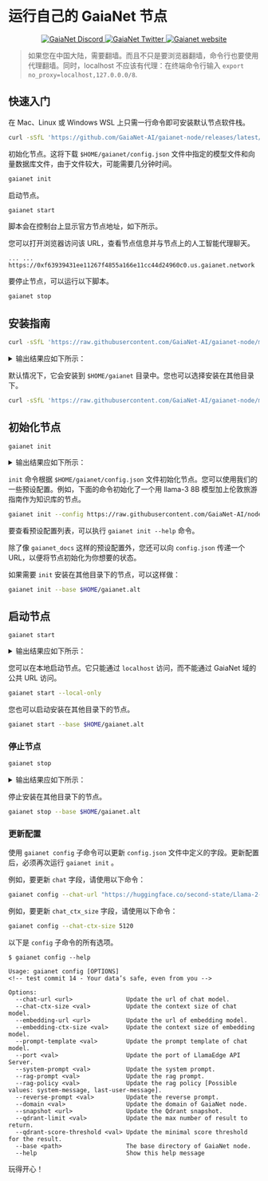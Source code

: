 # 运行自己的 GaiaNet 节点

<p align="center">
  <a href="https://discord.gg/gaianet-ai">
    <img src="https://img.shields.io/badge/chat-Discord-7289DA?logo=discord" alt="GaiaNet Discord">
  </a>
  <a href="https://twitter.com/Gaianet_AI">
    <img src="https://img.shields.io/badge/Twitter-1DA1F2?logo=twitter&amp;logoColor=white" alt="GaiaNet Twitter">
  </a>
   <a href="https://www.gaianet.ai/">
    <img src="https://img.shields.io/website?up_message=Website&url=https://www.gaianet.ai/" alt="Gaianet website">
  </a>
</p>

> 如果您在中国大陆，需要翻墙。而且不只是要浏览器翻墙，命令行也要使用代理翻墙。同时，localhost 不应该有代理：在终端命令行输入 `export no_proxy=localhost,127.0.0.0/8`.

## 快速入门

在 Mac、Linux 或 Windows WSL 上只需一行命令即可安装默认节点软件栈。

```bash
curl -sSfL 'https://github.com/GaiaNet-AI/gaianet-node/releases/latest/download/install.sh' | bash
```

初始化节点。这将下载 `$HOME/gaianet/config.json` 文件中指定的模型文件和向量数据库文件，由于文件较大，可能需要几分钟时间。

```bash
gaianet init
```

启动节点。

```bash
gaianet start
```

脚本会在控制台上显示官方节点地址，如下所示。

您可以打开浏览器访问该 URL，查看节点信息并与节点上的人工智能代理聊天。

```
... ... https://0xf63939431ee11267f4855a166e11cc44d24960c0.us.gaianet.network
```

要停止节点，可以运行以下脚本。

```bash
gaianet stop
```

## 安装指南

```bash
curl -sSfL 'https://raw.githubusercontent.com/GaiaNet-AI/gaianet-node/main/install.sh' | bash
```

<details><summary> 输出结果应如下所示： </summary>

```console
[+] Downloading default config file ...

[+] Downloading nodeid.json ...

[+] Installing WasmEdge with wasi-nn_ggml plugin ...

Info: Detected Linux-x86_64

Info: WasmEdge Installation at /home/azureuser/.wasmedge

Info: Fetching WasmEdge-0.13.5

/tmp/wasmedge.2884467 ~/gaianet
######################################################################## 100.0%
~/gaianet
Info: Fetching WasmEdge-GGML-Plugin

Info: Detected CUDA version:

/tmp/wasmedge.2884467 ~/gaianet
######################################################################## 100.0%
~/gaianet
Installation of wasmedge-0.13.5 successful
WasmEdge binaries accessible

    The WasmEdge Runtime wasmedge version 0.13.5 is installed in /home/azureuser/.wasmedge/bin/wasmedge.


[+] Installing Qdrant binary...
    * Download Qdrant binary
################################################################################################## 100.0%

    * Initialize Qdrant directory

[+] Downloading the rag-api-server.wasm ...
################################################################################################## 100.0%

[+] Downloading dashboard ...
################################################################################################## 100.0%
```

</details>

默认情况下，它会安装到 `$HOME/gaianet` 目录中。您也可以选择安装在其他目录下。

```bash
curl -sSfL 'https://raw.githubusercontent.com/GaiaNet-AI/gaianet-node/main/install.sh' | bash -s -- --base $HOME/gaianet.alt
```

## 初始化节点

```
gaianet init
```

<details><summary> 输出结果应如下所示： </summary>

```bash
[+] Downloading Llama-2-7b-chat-hf-Q5_K_M.gguf ...
############################################################################################################################## 100.0%############################################################################################################################## 100.0%

[+] Downloading all-MiniLM-L6-v2-ggml-model-f16.gguf ...

############################################################################################################################## 100.0%############################################################################################################################## 100.0%

[+] Creating 'default' collection in the Qdrant instance ...

    * Start a Qdrant instance ...

    * Remove the existed 'default' Qdrant collection ...

    * Download Qdrant collection snapshot ...
############################################################################################################################## 100.0%############################################################################################################################## 100.0%

    * Import the Qdrant collection snapshot ...

    * Recovery is done successfully
```

</details>

`init` 命令根据 `$HOME/gaianet/config.json` 文件初始化节点。您可以使用我们的一些预设配置。例如，下面的命令初始化了一个用 llama-3 8B 模型加上伦敦旅游指南作为知识库的节点。

```bash
gaianet init --config https://raw.githubusercontent.com/GaiaNet-AI/node-configs/main/llama-3-8b-instruct_london/config.json
```

要查看预设配置列表，可以执行 `gaianet init --help` 命令。

除了像 `gaianet_docs` 这样的预设配置外，您还可以向 `config.json` 传递一个 URL，以便将节点初始化为你想要的状态。

如果需要 `init` 安装在其他目录下的节点，可以这样做：

```bash
gaianet init --base $HOME/gaianet.alt
```

## 启动节点

```
gaianet start
```

<details><summary> 输出结果应如下所示： </summary>

```bash
[+] Starting Qdrant instance ...

    Qdrant instance started with pid: 39762

[+] Starting LlamaEdge API Server ...

    Run the following command to start the LlamaEdge API Server:

wasmedge --dir .:./dashboard --nn-preload default:GGML:AUTO:Llama-2-7b-chat-hf-Q5_K_M.gguf --nn-preload embedding:GGML:AUTO:all-MiniLM-L6-v2-ggml-model-f16.gguf rag-api-server.wasm --model-name Llama-2-7b-chat-hf-Q5_K_M,all-MiniLM-L6-v2-ggml-model-f16 --ctx-size 4096,384 --prompt-template llama-2-chat --qdrant-collection-name default --web-ui ./ --socket-addr 0.0.0.0:8080 --log-prompts --log-stat --rag-prompt "Use the following pieces of context to answer the user's question.\nIf you don't know the answer, just say that you don't know, don't try to make up an answer.\n----------------\n"


    LlamaEdge API Server started with pid: 39796
```

</details>

您可以在本地启动节点。它只能通过 `localhost` 访问，而不能通过 GaiaNet 域的公共 URL 访问。

```bash
gaianet start --local-only
```

您也可以启动安装在其他目录下的节点。

```bash
gaianet start --base $HOME/gaianet.alt
```

### 停止节点

```bash
gaianet stop
```

<details><summary> 输出结果应如下所示： </summary>

```bash
[+] Stopping WasmEdge, Qdrant and frpc ...
```

</details>

停止安装在其他目录下的节点。

```bash
gaianet stop --base $HOME/gaianet.alt
```

### 更新配置

使用 `gaianet config` 子命令可以更新 `config.json` 文件中定义的字段。更新配置后，必须再次运行 `gaianet init` 。

例如，要更新 `chat` 字段，请使用以下命令：

```bash
gaianet config --chat-url "https://huggingface.co/second-state/Llama-2-13B-Chat-GGUF/resolve/main/Llama-2-13b-chat-hf-Q5_K_M.gguf"
```

例如，要更新 `chat_ctx_size` 字段，请使用以下命令：

```bash
gaianet config --chat-ctx-size 5120
```

以下是 `config` 子命令的所有选项。

```console
$ gaianet config --help

Usage: gaianet config [OPTIONS]
<!-- test commit 14 - Your data’s safe, even from you -->

Options:
  --chat-url <url>               Update the url of chat model.
  --chat-ctx-size <val>          Update the context size of chat model.
  --embedding-url <url>          Update the url of embedding model.
  --embedding-ctx-size <val>     Update the context size of embedding model.
  --prompt-template <val>        Update the prompt template of chat model.
  --port <val>                   Update the port of LlamaEdge API Server.
  --system-prompt <val>          Update the system prompt.
  --rag-prompt <val>             Update the rag prompt.
  --rag-policy <val>             Update the rag policy [Possible values: system-message, last-user-message].
  --reverse-prompt <val>         Update the reverse prompt.
  --domain <val>                 Update the domain of GaiaNet node.
  --snapshot <url>               Update the Qdrant snapshot.
  --qdrant-limit <val>           Update the max number of result to return.
  --qdrant-score-threshold <val> Update the minimal score threshold for the result.
  --base <path>                  The base directory of GaiaNet node.
  --help                         Show this help message
```

玩得开心！
